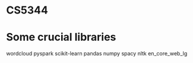# CS5344
 
# Some crucial libraries
wordcloud
pyspark
scikit-learn
pandas
numpy
spacy
nltk
en_core_web_lg